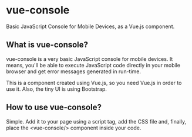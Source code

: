 # vue-console
Basic JavaScript Console for Mobile Devices, as a Vue.js component.

## What is vue-console?
vue-console is a very basic JavaScript console for mobile devices. It means, you'll be able to execute JavaScript code directly in your mobile browser and get error messages generated in run-time.

This is a component created using Vue.js, so you need Vue.js in order to use it. Also, the tiny UI is using Bootstrap.

## How to use vue-console?
Simple. Add it to your page using a script tag, add the CSS file and, finally, place the &lt;vue-console/&gt; component inside your code.